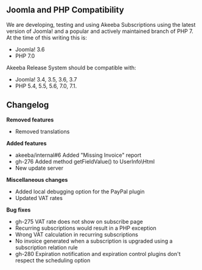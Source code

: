 ## Joomla and PHP Compatibility

We are developing, testing and using Akeeba Subscriptions using the latest version of Joomla! and a popular and actively maintained branch of PHP 7. At the time of this writing this is:
* Joomla! 3.6
* PHP 7.0

Akeeba Release System should be compatible with:
* Joomla! 3.4, 3.5, 3.6, 3.7
* PHP 5.4, 5.5, 5.6, 7.0, 7.1.

## Changelog

**Removed features**

* Removed translations

**Added features**

* akeeba/internal#6 Added "Missing Invoice" report
* gh-276 Added method getFieldValue() to UserInfo\Html
* New update server

**Miscellaneous changes**

* Added local debugging option for the PayPal plugin
* Updated VAT rates

**Bug fixes**

* gh-275 VAT rate does not show on subscribe page
* Recurring subscriptions would result in a PHP exception
* Wrong VAT calculation in recurring subscriptions
* No invoice generated when a subscription is upgraded using a subscription relation rule
* gh-280 Expiration notification and expiration control plugins don't respect the scheduling option